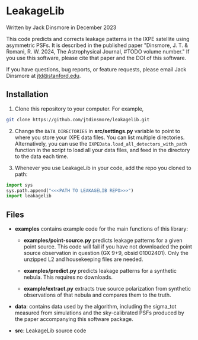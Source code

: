 # LeakageLib

Written by Jack Dinsmore in December 2023

This code predicts and corrects leakage patterns in the IXPE satellite using asymmetric PSFs. It is described in the published paper "Dinsmore, J. T. & Romani, R. W. 2024, The Astrophysical Journal, #TODO volume number." If you use this software, please cite that paper and the DOI of this software.

If you have questions, bug reports, or feature requests, please email Jack Dinsmore at jtd@stanford.edu.

## Installation
1. Clone this repository to your computer. For example,
```sh
git clone https://github.com/jtdinsmore/leakagelib.git
```
2. Change the `DATA_DIRECTORIES` in **src/settings.py** variable to point to where you store your IXPE data files. You can list multiple directories. Alternatively, you can use the `IXPEData.load_all_detectors_with_path` function in the script to load all your data files, and feed in the directory to the data each time.

3. Whenever you use LeakageLib in your code, add the repo you cloned to path:
```Python
import sys
sys.path.append("<<<PATH TO LEAKAGELIB REPO>>>")
import leakagelib
```

## Files

- **examples** contains example code for the main functions of this library:
    - **examples/point-source.py** predicts leakage patterns for a given point source. This code will fail if you have not downloaded the point source observation in question (GX 9+9, obsid 01002401). Only the unzipped L2 and housekeeping files are needed.

    - **examples/predict.py** predicts leakage patterns for a synthetic nebula. This requires no downloads.

    - **example/extract.py** extracts true source polarization from synthetic observations of that nebula and compares them to the truth.

- **data**: contains data used by the algorithm, including the sigma_tot measured from simulations and the sky-calibrated PSFs produced by the paper accompanying this software package.

- **src**: LeakageLib source code